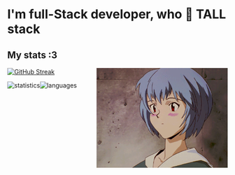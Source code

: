 <h1>I'm full-Stack developer, who 💚 TALL stack</h1>
<p align="left">
  <h2>My stats :3</h2>
  <img src="https://raw.githubusercontent.com/vkarchevskyi/vkarchevskyi/gh-pages/rei.gif" alt="rei" align="right" width="300" height="228">
  
  [![GitHub Streak](https://github-readme-streak-stats.herokuapp.com/?user=vkarchevskyi&theme=merko&count_private=true)](https://git.io/streak-stats)

  <img src="https://github-readme-stats.vercel.app/api?username=vkarchevskyi&hide=contribs,prs&show_icons=true&theme=merko" alt="statistics" align="left">
  <img src="https://github-readme-stats.vercel.app/api/top-langs/?username=vkarchevskyi&layout=compact&theme=merko" alt="languages" align="left">
</p
